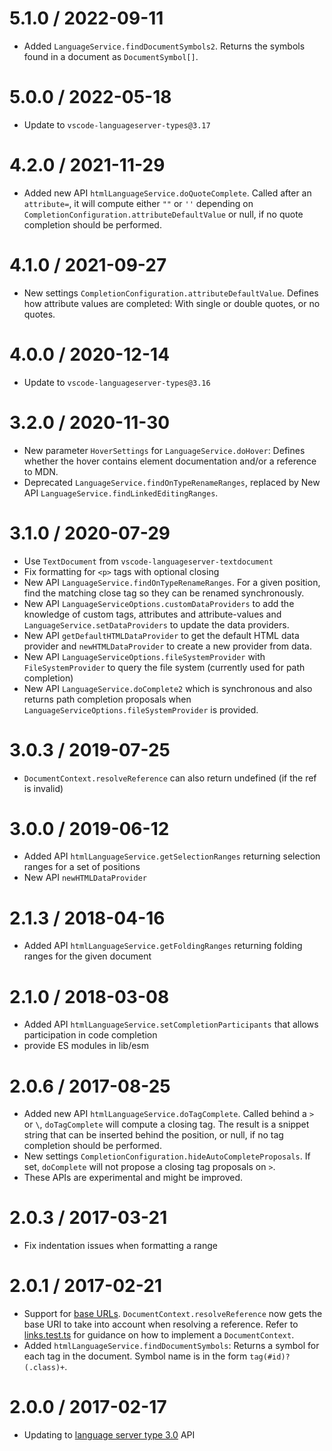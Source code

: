 
5.1.0 / 2022-09-11
================
 * Added `LanguageService.findDocumentSymbols2`. Returns the symbols found in a document as `DocumentSymbol[]`.

5.0.0 / 2022-05-18
================
 * Update to `vscode-languageserver-types@3.17`

4.2.0 / 2021-11-29
==================
  * Added new API `htmlLanguageService.doQuoteComplete`. Called after an `attribute=`, it will compute either `""` or `''` depending on `CompletionConfiguration.attributeDefaultValue` or null, if no quote completion should be performed.

4.1.0 / 2021-09-27
==================
  * New settings `CompletionConfiguration.attributeDefaultValue`. Defines how attribute values are completed: With single or double quotes, or no quotes.


4.0.0 / 2020-12-14
==================
  * Update to `vscode-languageserver-types@3.16`

3.2.0 / 2020-11-30
==================
  * New parameter `HoverSettings` for `LanguageService.doHover`: Defines whether the hover contains element documentation and/or a reference to MDN.
  * Deprecated `LanguageService.findOnTypeRenameRanges`, replaced by New API `LanguageService.findLinkedEditingRanges`.

3.1.0 / 2020-07-29
==================
  * Use `TextDocument` from `vscode-languageserver-textdocument`
  * Fix formatting for `<p>` tags with optional closing
  * New API `LanguageService.findOnTypeRenameRanges`. For a given position, find the matching close tag so they can be renamed synchronously.
  * New API `LanguageServiceOptions.customDataProviders` to add the knowledge of custom tags, attributes and attribute-values and `LanguageService.setDataProviders` to update the data providers.
  * New API `getDefaultHTMLDataProvider` to get the default HTML data provider and `newHTMLDataProvider` to create a new provider from data.
  * New API `LanguageServiceOptions.fileSystemProvider` with `FileSystemProvider` to query the file system (currently used for path completion)
  * New API `LanguageService.doComplete2` which is synchronous and also returns path completion proposals when `LanguageServiceOptions.fileSystemProvider` is provided.

3.0.3 / 2019-07-25
==================
  * `DocumentContext.resolveReference` can also return undefined (if the ref is invalid)

3.0.0 / 2019-06-12
==================
  * Added API `htmlLanguageService.getSelectionRanges` returning selection ranges for a set of positions
  * New API `newHTMLDataProvider`

2.1.3 / 2018-04-16
==================
  * Added API `htmlLanguageService.getFoldingRanges` returning folding ranges for the given document

2.1.0 / 2018-03-08
==================
  * Added API `htmlLanguageService.setCompletionParticipants` that allows participation in code completion
  * provide ES modules in lib/esm

2.0.6 / 2017-08-25
==================
  * Added new API `htmlLanguageService.doTagComplete`. Called behind a `>` or `\`, `doTagComplete` will compute a closing tag. The result is a snippet string that can be inserted behind the position, or null, if no tag completion should be performed.
  * New settings `CompletionConfiguration.hideAutoCompleteProposals`. If set, `doComplete` will not propose a closing tag proposals on `>`.
  * These APIs are experimental and might be improved.

2.0.3 / 2017-03-21
==================
  * Fix indentation issues when formatting a range

2.0.1 / 2017-02-21
==================
  * Support for [base URLs](https://developer.mozilla.org/de/docs/Web/HTML/Element/base). `DocumentContext.resolveReference` now gets the base URI to take into account when resolving a reference. Refer to [links.test.ts](https://github.com/Microsoft/vscode-html-languageservice/blob/master/src/test/links.test.ts) for guidance on how to implement a `DocumentContext`.
  * Added `htmlLanguageService.findDocumentSymbols`: Returns a symbol for each tag in the document. Symbol name is in the form `tag(#id)?(.class)+`.

2.0.0 / 2017-02-17
==================
  * Updating to [language server type 3.0](https://github.com/Microsoft/vscode-languageserver-node/tree/master/types) API
